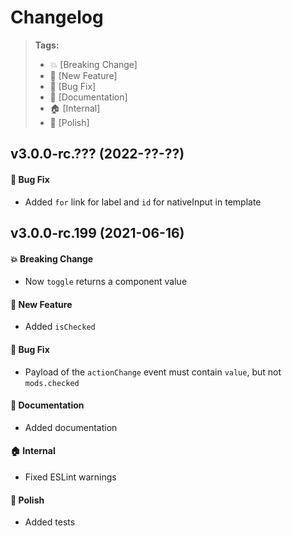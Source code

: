 Changelog
=========

> **Tags:**
> - :boom:       [Breaking Change]
> - :rocket:     [New Feature]
> - :bug:        [Bug Fix]
> - :memo:       [Documentation]
> - :house:      [Internal]
> - :nail_care:  [Polish]

## v3.0.0-rc.??? (2022-??-??)

#### :bug: Bug Fix

* Added `for` link for label and `id` for nativeInput in template

## v3.0.0-rc.199 (2021-06-16)

#### :boom: Breaking Change

* Now `toggle` returns a component value

#### :rocket: New Feature

* Added `isChecked`

#### :bug: Bug Fix

* Payload of the `actionChange` event must contain `value`, but not `mods.checked`

#### :memo: Documentation

* Added documentation

#### :house: Internal

* Fixed ESLint warnings

#### :nail_care: Polish

* Added tests
